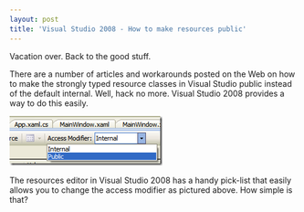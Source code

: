 ```yaml
---
layout: post
title: 'Visual Studio 2008 - How to make resources public'
---
```

Vacation over. Back to the good stuff.

There are a number of articles and workarounds posted on the Web on how to make the strongly typed resource classes in Visual Studio public instead of the default internal. Well, hack no more. Visual Studio 2008 provides a way to do this easily.

[![resource](/cdn/images/blog/VisualStudio2008Howtomakeresourcespublic_99CC/resource_thumb.png)](/cdn/images/blog/VisualStudio2008Howtomakeresourcespublic_99CC/resource.png)

The resources editor in Visual Studio 2008 has a handy pick-list that easily allows you to change the access modifier as pictured above. How simple is that?
